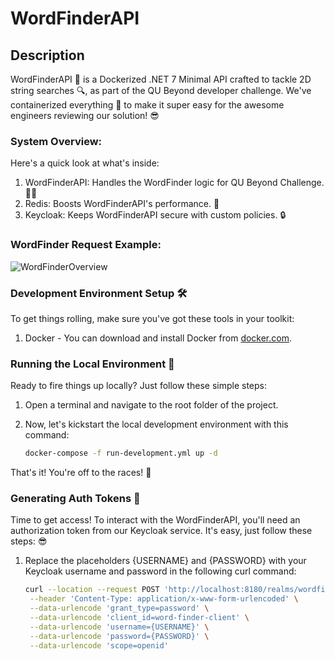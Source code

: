 # WordFinderAPI

## Description 

WordFinderAPI 🚀 is a Dockerized .NET 7 Minimal API crafted to tackle 2D string searches 🔍, as part of the QU Beyond developer challenge. We've containerized everything 🐳 to make it super easy for the awesome engineers reviewing our solution! 😎

### System Overview:

Here's a quick look at what's inside:

1. WordFinderAPI: Handles the WordFinder logic for QU Beyond Challenge. 🧙‍♂️
2. Redis: Boosts WordFinderAPI's performance. 🚀
3. Keycloak: Keeps WordFinderAPI secure with custom policies. 🔒

###  WordFinder Request Example:

![WordFinderOverview](https://github.com/EleazarTracana/WordFinderAPI/assets/48774395/05e98476-4b0c-4472-9039-6ed76eb88228)

### Development Environment Setup 🛠️

To get things rolling, make sure you've got these tools in your toolkit:

1. Docker - You can download and install Docker from [docker.com](https://www.docker.com/products/docker-desktop).

### Running the Local Environment 🚀

Ready to fire things up locally? Just follow these simple steps:

1. Open a terminal and navigate to the root folder of the project.

2. Now, let's kickstart the local development environment with this command:

   ```bash
   docker-compose -f run-development.yml up -d

That's it! You're off to the races! 🏁
### Generating Auth Tokens 🚀

Time to get access! To interact with the WordFinderAPI, you'll need an authorization token from our Keycloak service. It's easy, just follow these steps: 😎

1. Replace the placeholders {USERNAME} and {PASSWORD} with your Keycloak username and password in the following curl command:

   ```bash
   curl --location --request POST 'http://localhost:8180/realms/wordfinder/protocol/openid-connect/token' \
    --header 'Content-Type: application/x-www-form-urlencoded' \
    --data-urlencode 'grant_type=password' \
    --data-urlencode 'client_id=word-finder-client' \
    --data-urlencode 'username={USERNAME}' \
    --data-urlencode 'password={PASSWORD}' \
    --data-urlencode 'scope=openid'

